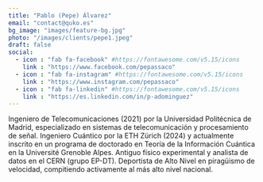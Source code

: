 ```yaml
---
title: "Pablo (Pepe) Álvarez"
email: "contact@quko.es"
bg_image: "images/feature-bg.jpg"
photo: "/images/clients/pepe1.jpeg"
draft: false
social:
  - icon : "fab fa-facebook" #https://fontawesome.com/v5.15/icons
    link : "https://www.facebook.com/pepassaco"
  - icon : "fab fa-instagram" #https://fontawesome.com/v5.15/icons
    link : "https://www.instagram.com/pepassaco"
  - icon : "fab fa-linkedin" #https://fontawesome.com/v5.15/icons
    link : "https://es.linkedin.com/in/p-adominguez"
---
```


Ingeniero de Telecomunicaciones (2021) por la Universidad Politécnica de Madrid, especializado en sistemas de telecomunicación y procesamiento de señal. Ingeniero Cuántico por la ETH Zürich (2024) y actualmente inscrito en un programa de doctorado en Teoría de la Información Cuántica en la Université Grenoble Alpes. Antiguo físico experimental y analista de datos en el CERN (grupo EP-DT). Deportista de Alto Nivel en piragüismo de velocidad, compitiendo activamente al más alto nivel nacional.
